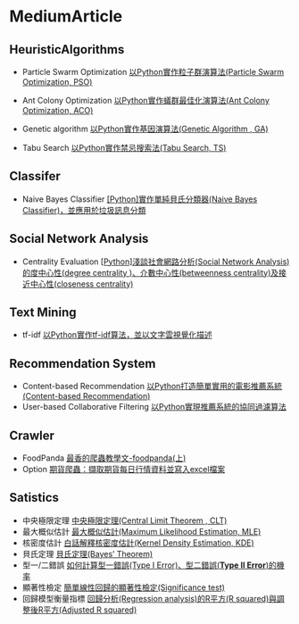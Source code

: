 # MediumArticle

## HeuristicAlgorithms

* Particle Swarm Optimization
[以Python實作粒子群演算法(Particle Swarm Optimization, PSO)](https://medium.com/qiubingcheng/%E4%BB%A5python%E5%AF%A6%E4%BD%9C%E7%B2%92%E5%AD%90%E7%BE%A4%E6%BC%94%E7%AE%97%E6%B3%95-particle-swarm-optimization-pso-f0d0404c443b?sk=42737db62a303eb6e8363026f61a05df)

* Ant Colony Optimization
[以Python實作蟻群最佳化演算法(Ant Colony Optimization, ACO)](https://medium.com/qiubingcheng/%E4%BB%A5python%E5%AF%A6%E4%BD%9C%E8%9F%BB%E7%BE%A4%E6%9C%80%E4%BD%B3%E5%8C%96%E6%BC%94%E7%AE%97%E6%B3%95-ant-colony-optimization-aco-%E4%B8%A6%E8%A7%A3%E6%B1%BAtsp%E5%95%8F%E9%A1%8C-%E4%B8%8A-b8c1a345c5a1)

* Genetic algorithm
[以Python實作基因演算法(Genetic Algorithm , GA)](https://medium.com/qiubingcheng/%E4%BB%A5python%E5%AF%A6%E4%BD%9C%E8%9F%BB%E7%BE%A4%E6%9C%80%E4%BD%B3%E5%8C%96%E6%BC%94%E7%AE%97%E6%B3%95-ant-colony-optimization-aco-%E4%B8%A6%E8%A7%A3%E6%B1%BAtsp%E5%95%8F%E9%A1%8C-%E4%B8%8A-b8c1a345c5a1)

* Tabu Search
[以Python實作禁忌搜索法(Tabu Search, TS)](https://medium.com/qiubingcheng/%E4%BB%A5python%E5%AF%A6%E4%BD%9C%E7%A6%81%E5%BF%8C%E6%90%9C%E7%B4%A2%E6%B3%95-tabu-search-ts-4d36f6571bcb)

## Classifer
* Naive Bayes Classifier
[[Python]實作單純貝氏分類器(Naive Bayes Classifier)，並應用於垃圾訊息分類](https://medium.com/qiubingcheng/%E5%AF%A6%E4%BD%9C%E5%96%AE%E7%B4%94%E8%B2%9D%E6%B0%8F%E5%88%86%E9%A1%9E%E5%99%A8-%E4%B8%A6%E6%87%89%E7%94%A8%E6%96%BC%E5%9E%83%E5%9C%BE%E8%A8%8A%E6%81%AF%E5%88%86%E9%A1%9E-6b26834c4fd8)

## Social Network Analysis
* Centrality Evaluation [[Python]淺談社會網路分析(Social Network Analysis)的度中心性(degree centrality )、介數中心性(betweenness centrality)及接近中心性(closeness centrality)](https://medium.com/qiubingcheng/python-%E6%B7%BA%E8%AB%87%E7%A4%BE%E6%9C%83%E7%B6%B2%E8%B7%AF%E5%88%86%E6%9E%90-social-network-analysis-%E7%9A%84%E5%BA%A6%E4%B8%AD%E5%BF%83%E6%80%A7-degree-centrality-%E4%BB%8B%E6%95%B8%E4%B8%AD%E5%BF%83%E6%80%A7-betweenness-9b9f01c4d088)

## Text Mining
* tf-idf [以Python實作tf-idf算法，並以文字雲視覺化描述](https://medium.com/qiubingcheng/%E4%BB%A5python%E5%AF%A6%E4%BD%9Ctf-idf%E7%AE%97%E6%B3%95-%E4%B8%A6%E4%BB%A5%E6%96%87%E5%AD%97%E9%9B%B2%E5%91%88%E7%8F%BE-7c6698b42025)

## Recommendation System
* Content-based Recommendation [以Python打造簡單實用的電影推薦系統(Content-based Recommendation)](https://medium.com/qiubingcheng/%E5%8D%8A%E5%B0%8F%E6%99%82%E6%89%93%E9%80%A0%E7%B0%A1%E5%96%AE%E5%AF%A6%E7%94%A8%E7%9A%84%E9%9B%BB%E5%BD%B1%E6%8E%A8%E8%96%A6%E7%B3%BB%E7%B5%B1-%E9%99%84%E5%AE%8C%E6%95%B4python%E7%A8%8B%E5%BC%8F%E7%A2%BC-b372769939af)
* User-based Collaborative Filtering [以Python實現推薦系統的協同過濾算法](https://medium.com/qiubingcheng/%E4%BB%A5python%E5%AF%A6%E7%8F%BE%E6%8E%A8%E8%96%A6%E7%B3%BB%E7%B5%B1%E7%9A%84%E5%8D%94%E5%90%8C%E9%81%8E%E6%BF%BE%E7%AE%97%E6%B3%95-d35cc1a1ec8a)

## Crawler

* FoodPanda [最香的爬蟲教學文-foodpanda(上)](https://medium.com/qiubingcheng/%E6%9C%80%E9%A6%99%E7%9A%84%E7%88%AC%E8%9F%B2%E6%95%99%E5%AD%B8%E6%96%87-foodpanda-%E4%B8%8A-7001ac93dfb2)
* Option [期貨爬蟲：擷取期貨每日行情資料並寫入excel檔案](https://medium.com/qiubingcheng/%E7%B6%B2%E8%B7%AF%E7%88%AC%E8%9F%B2-%E6%93%B7%E5%8F%96%E6%9C%9F%E8%B2%A8%E6%AF%8F%E6%97%A5%E8%A1%8C%E6%83%85%E8%B3%87%E6%96%99%E4%B8%A6%E5%AF%AB%E5%85%A5excel%E6%AA%94%E6%A1%88-9e7bf07ad502)



## Satistics

* 中央極限定理 [中央極限定理(Central Limit Theorem , CLT)](https://medium.com/qiubingcheng/%E4%B8%AD%E5%A4%AE%E6%A5%B5%E9%99%90%E5%AE%9A%E7%90%86-central-limit-theorem-clt-c5e47d091865)
* 最大概似估計 [最大概似估計(Maximum Likelihood Estimation, MLE)](https://medium.com/qiubingcheng/%E4%B8%AD%E5%A4%AE%E6%A5%B5%E9%99%90%E5%AE%9A%E7%90%86-central-limit-theorem-clt-c5e47d091865)
* 核密度估計 [白話解釋核密度估計(Kernel Density Estimation, KDE)](https://medium.com/qiubingcheng/%E7%99%BD%E8%A9%B1%E8%A7%A3%E9%87%8B%E6%A0%B8%E5%AF%86%E5%BA%A6%E4%BC%B0%E8%A8%88-kernel-density-estimation-18c4913f0b6a?sk=5bcfd7ed936679d32ad958487a850e11)
* 貝氏定理 [貝氏定理(Bayes’ Theorem)](https://medium.com/qiubingcheng/%E8%B2%9D%E6%B0%8F%E5%AE%9A%E7%90%86-bayes-theorem-9529cd9e7952?sk=2ff4946c48c91b8de70f0eceed09a43f)
* 型一/二錯誤 [如何計算型一錯誤(Type I Error)、型二錯誤(**Type II Error**)的機率](https://medium.com/qiubingcheng/%E5%A6%82%E4%BD%95%E8%A8%88%E7%AE%97%E5%9E%8B%E4%B8%80%E9%8C%AF%E8%AA%A4-type-i-error-%E5%9E%8B%E4%BA%8C%E9%8C%AF%E8%AA%A4-type-ii-error-%E7%9A%84%E6%A9%9F%E7%8E%87-ef0181848f75?sk=2dfb15b3cb0e1c890412a19eb3a34ca5)
* 顯著性檢定 [簡單線性回歸的顯著性檢定(Significance test)](https://medium.com/qiubingcheng/%E7%B0%A1%E5%96%AE%E7%B7%9A%E6%80%A7%E5%9B%9E%E6%AD%B8%E7%9A%84%E9%A1%AF%E8%91%97%E6%80%A7%E6%AA%A2%E5%AE%9A-13defeeaad65?sk=bd86e0eb3e16d2568f17099de4f270c0)
* 回歸模型衡量指標 [回歸分析(Regression analysis)的R平方(R squared)與調整後R平方(Adjusted R squared)](https://medium.com/qiubingcheng/%E5%9B%9E%E6%AD%B8%E5%88%86%E6%9E%90-regression-analysis-%E7%9A%84r%E5%B9%B3%E6%96%B9-r-squared-%E8%88%87%E8%AA%BF%E6%95%B4%E5%BE%8Cr%E5%B9%B3%E6%96%B9-adjusted-r-squared-f38ad733bc4e?sk=e0a178c06f25b6d8bb044d4fe1e9c8f9)

